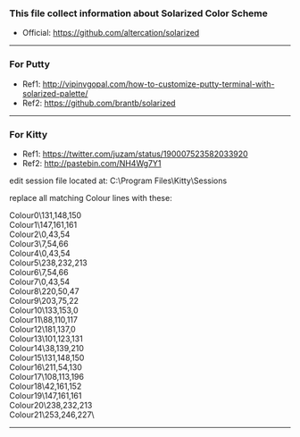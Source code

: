 

### This file collect information about Solarized Color Scheme

- Official: https://github.com/altercation/solarized 

--------

### For Putty
- Ref1: http://vipinvgopal.com/how-to-customize-putty-terminal-with-solarized-palette/
- Ref2: https://github.com/brantb/solarized

--------

### For Kitty
- Ref1: https://twitter.com/juzam/status/190007523582033920
- Ref2: http://pastebin.com/NH4Wg7Y1

edit session file located at:
C:\Program Files\Kitty\Sessions
 
replace all matching Colour lines with these:
 
 
Colour0\131,148,150\
Colour1\147,161,161\
Colour2\0,43,54\
Colour3\7,54,66\
Colour4\0,43,54\
Colour5\238,232,213\
Colour6\7,54,66\
Colour7\0,43,54\
Colour8\220,50,47\
Colour9\203,75,22\
Colour10\133,153,0\
Colour11\88,110,117\
Colour12\181,137,0\
Colour13\101,123,131\
Colour14\38,139,210\
Colour15\131,148,150\
Colour16\211,54,130\
Colour17\108,113,196\
Colour18\42,161,152\
Colour19\147,161,161\
Colour20\238,232,213\
Colour21\253,246,227\

--------
